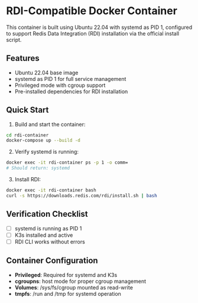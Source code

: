 # RDI-Compatible Docker Container

This container is built using Ubuntu 22.04 with systemd as PID 1, configured to support Redis Data Integration (RDI) installation via the official install script.

## Features
- Ubuntu 22.04 base image
- systemd as PID 1 for full service management
- Privileged mode with cgroup support
- Pre-installed dependencies for RDI installation

## Quick Start

1. Build and start the container:
```bash
cd rdi-container
docker-compose up --build -d
```

2. Verify systemd is running:
```bash
docker exec -it rdi-container ps -p 1 -o comm=
# Should return: systemd
```

3. Install RDI:
```bash
docker exec -it rdi-container bash
curl -s https://downloads.redis.com/rdi/install.sh | bash
```

## Verification Checklist
- [ ] systemd is running as PID 1
- [ ] K3s installed and active
- [ ] RDI CLI works without errors

## Container Configuration
- **Privileged**: Required for systemd and K3s
- **cgroupns**: host mode for proper cgroup management
- **Volumes**: /sys/fs/cgroup mounted as read-write
- **tmpfs**: /run and /tmp for systemd operation

